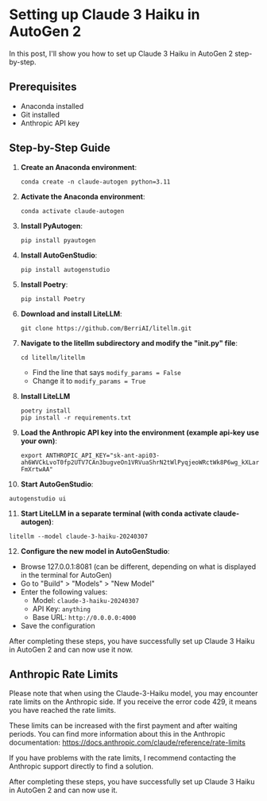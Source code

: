 # Setting up Claude 3 Haiku in AutoGen 2

In this post, I'll show you how to set up Claude 3 Haiku in AutoGen 2 step-by-step.

## Prerequisites

- Anaconda installed
- Git installed
- Anthropic API key

## Step-by-Step Guide

1. **Create an Anaconda environment**:
   ```
   conda create -n claude-autogen python=3.11
   ```

2. **Activate the Anaconda environment**:
   ```
   conda activate claude-autogen
   ```

3. **Install PyAutogen**:
   ```
   pip install pyautogen
   ```
   
4. **Install AutoGenStudio**:
   ```
   pip install autogenstudio
   ```

5. **Install Poetry**:
   ```
   pip install Poetry
   ```

6. **Download and install LiteLLM**:
   ```
   git clone https://github.com/BerriAI/litellm.git
   ```


7. **Navigate to the litellm subdirectory and modify the "__init__.py" file**:
   ```
   cd litellm/litellm
   ```
   - Find the line that says `modify_params = False`
   - Change it to `modify_params = True`
  
8. **Install LiteLLM**
   ```
   poetry install
   pip install -r requirements.txt
   ```

9. **Load the Anthropic API key into the environment (example api-key use your own)**:
   ```
   export ANTHROPIC_API_KEY="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"
   ```

10. **Start AutoGenStudio**:
   ```
   autogenstudio ui
   ```

11. **Start LiteLLM in a separate terminal (with conda activate claude-autogen)**:
   ```
   litellm --model claude-3-haiku-20240307
   ```

12. **Configure the new model in AutoGenStudio**:
   - Browse 127.0.0.1:8081 (can be different, depending on what is displayed in the terminal for AutoGen)
   - Go to "Build" > "Models" > "New Model"
   - Enter the following values:
     - Model: `claude-3-haiku-20240307`
     - API Key: `anything`
     - Base URL: `http://0.0.0.0:4000`
   - Save the configuration

After completing these steps, you have successfully set up Claude 3 Haiku in AutoGen 2 and can now use it now.

## Anthropic Rate Limits

Please note that when using the Claude-3-Haiku model, you may encounter rate limits on the Anthropic side. If you receive the error code 429, it means you have reached the rate limits.

These limits can be increased with the first payment and after waiting periods. You can find more information about this in the Anthropic documentation: https://docs.anthropic.com/claude/reference/rate-limits

If you have problems with the rate limits, I recommend contacting the Anthropic support directly to find a solution.

After completing these steps, you have successfully set up Claude 3 Haiku in AutoGen 2 and can now use it.
